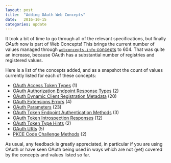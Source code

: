 ```yaml
---
layout: post
title:  "Adding OAuth Web Concepts"
date:   2016-10-15
categories: update
---
```


It took a bit of time to go through all of the relevant specifications, but finally *OAuth* now is part of Web Concepts! This brings the current number of values managed through [`webconcepts.info` concepts](/concepts/) to 604. That was quite an increase, because OAuth has a substantial number of registries and registered values.

Here is a list of the concepts added, and as a snapshot the count of values currently listed for each of these concepts:

* [OAuth Access Token Types](/concepts/oauth-access-token-types) (1)
* [OAuth Authorization Endpoint Response Types](/concepts/oauth-authorization-endpoint-response-types) (2)
* [OAuth Dynamic Client Registration Metadata](/concepts/oauth-client-metadata) (20)
* [OAuth Extensions Errors](/concepts/oauth-extension-errors) (4)
* [OAuth Parameters](/concepts/oauth-parameters) (23)
* [OAuth Token Endpoint Authentication Methods](/concepts/oauth-token-endpoint-auth-methods) (3)
* [OAuth Token Introspection Responses](/concepts/oauth-token-introspection-responses) (12)
* [OAuth Token Type Hints](/concepts/oauth-token-type-hints) (2)
* [OAuth URIs](/concepts/oauth-uris) (5)
* [PKCE Code Challenge Methods](/concepts/pkce-code-challenge-methods) (2)

As usual, any feedback is greatly appreciated, in particular if you are using OAuth or have seen OAuth being used in ways which are not (yet) covered by the concepts and values listed so far.
